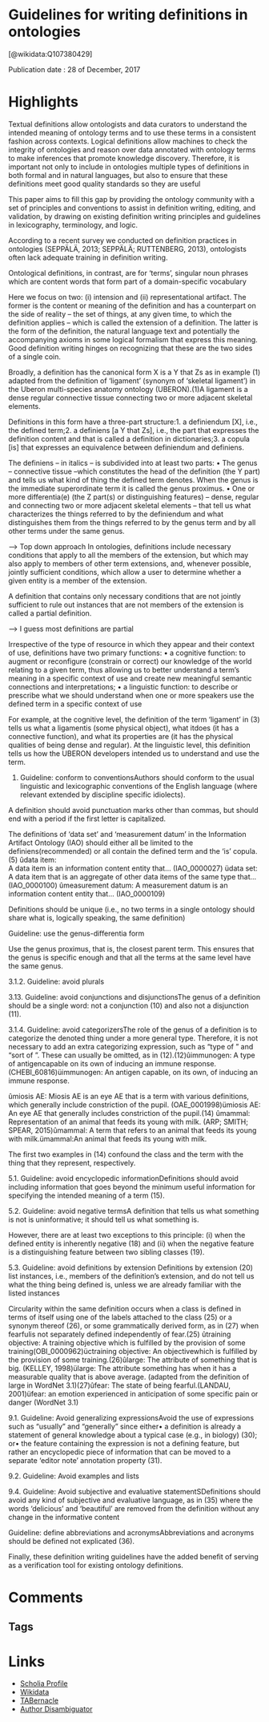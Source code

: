 
Guidelines for writing definitions in ontologies
================================================
  
  [@wikidata:Q107380429]  
  
Publication date : 28 of December, 2017  

# Highlights

Textual definitions allow ontologists and data curators to understand the intended meaning of ontology terms and to use these terms in a consistent fashion across contexts. Logical definitions allow machines to check the integrity of ontologies and reason over data annotated with ontology terms to make inferences that promote knowledge discovery. Therefore, it is important not only to include in ontologies multiple types of definitions in both formal and in natural languages, but also to ensure that these definitions meet good quality standards so they are useful

This paper aims to fill this gap by providing the ontology community with a set of principles and conventions to assist in definition writing, editing, and validation, by drawing on existing definition writing principles and guidelines in lexicography, terminology, and logic.

According  to  a  recent  survey  we  conducted  on  definition practices in ontologies (SEPPÄLÄ, 2013; SEPPÄLÄ;  RUTTENBERG,  2013),  ontologists  often    lack    adequate    training    in    definition    writing.  

Ontological definitions, in contrast, are for ‘terms’, singular noun phrases which are content words that form part of a domain-specific vocabulary 

Here  we  focus  on  two:  (i)  intension  and  (ii)  representational artifact. The former is the content or meaning of the definition and has a counterpart on  the  side  of  reality  –  the  set  of  things,  at  any  given time, to which the definition applies – which is  called  the  extension  of  a  definition.  The  latter  is  the form of the definition, the natural language text and potentially the accompanying axioms in some logical formalism that express this meaning. Good definition writing hinges on recognizing that these are the two sides of a single coin.

Broadly,  a  definition  has  the  canonical  form  X  is  a  Y  that  Zs  as  in  example  (1)  adapted  from  the  definition   of   ‘ligament’   (synonym   of   ‘skeletal   ligament’)  in  the  Uberon  multi-species  anatomy  ontology (UBERON).(1)A ligament  is  a  dense  regular  connective tissue connecting two or more adjacent skeletal elements.

Definitions in this form have a three-part structure:1. a definiendum [X], i.e., the defined term;2. a definiens [a  Y  that  Zs],  i.e.,  the  part  that  expresses  the  definition  content  and  that  is  called a definition in dictionaries;3. a copula [is]  that  expresses  an  equivalence  between definiendum and definiens.


The definiens  –  in  italics  –  is  subdivided  into  at  least two parts:
  • The genus – connective tissue –which constitutes the head of the definition (the Y part) and tells us what kind of thing the defined term denotes. When the genus is the immediate superordinate term it is called the genus proximus.
  • One  or  more  differentia(e)  (the  Z  part(s)  or distinguishing  features)  –  dense,  regular  and connecting  two  or  more  adjacent  skeletal  elements –  that  tell  us  what  characterizes  the  things  referred  to  by  the  definiendum  and  what   distinguishes   them   from   the   things   referred to by the genus term and by all other terms under the same genus.

--> Top down approach
In    ontologies,    definitions    include    necessary conditions that apply to all the members of  the  extension,  but  which  may  also  apply  to  members of other term extensions, and, whenever possible, jointly sufficient conditions, which allow a  user  to  determine  whether  a  given  entity  is  a  member of the extension.

A    definition    that    contains    only    necessary    conditions   that   are   not   jointly   sufficient   to   rule  out  instances  that  are  not  members  of  the  extension  is  called  a  partial  definition. 

--> I guess most definitions are partial

Irrespective  of  the  type  of  resource  in  which  they  appear  and  their  context  of  use,  definitions  have  two primary functions: 
• a cognitive  function:  to  augment  or  reconfigure  (constrain or correct) our knowledge of the world relating to a given term, thus allowing us to better understand a term’s meaning in a specific context of   use   and   create   new   meaningful   semantic   connections and interpretations; 
• a linguistic function: to describe or prescribe what we should understand when one or more speakers use the defined term in a specific context of use

For  example,  at  the  cognitive  level,  the  definition  of the term ‘ligament’ in (3) tells us what a ligamentis  (some  physical  object),  what  itdoes  (it  has  a  connective  function),  and  what  its  properties  are  (it  has the physical qualities of being dense and regular). At the linguistic level, this definition tells us how the UBERON developers intended us to understand and use the term.

1. Guideline: conform to conventionsAuthors should conform  to the usual  linguistic and   lexicographic   conventions  of  the   English  language (where relevant extended by discipline specific idiolects).

A definition should avoid punctuation marks other  than  commas,  but  should  end  with  a  period if the first letter is capitalized.

The  definitions of ‘data set’ and ‘measurement datum’ in  the  Information  Artifact  Ontology  (IAO)  should  either  all  be  limited  to  the  definiens(recommended) or all contain the defined term and the ‘is’ copula.(5) ûdata item:  
A data item is an information content entity that... (IAO_0000027)
üdata  set:  A  data  item  that  is  an  aggregate  of  other  data  items  of  the  same type that... (IAO_0000100)
ûmeasurement            datum: A measurement datum is an information content entity that... (IAO_0000109)

Definitions  should  be  unique  (i.e.,  no  two terms in a single ontology should share what is, logically speaking, the same definition)

Guideline: use the genus-differentia form

Use the genus proximus, that is, the closest parent term.  This  ensures  that  the  genus  is  specific  enough  and  that  all  the  terms  at  the  same  level  have the same genus.

3.1.2. Guideline: avoid plurals


3.13. Guideline:     avoid     conjunctions     and     disjunctionsThe genus of a definition should be a single word: not a conjunction (10) and also not a disjunction (11). 

3.1.4. Guideline: avoid categorizersThe role of the genus of a definition is to categorize the  denoted  thing  under  a  more  general  type.  Therefore,  it  is  not  necessary  to  add  an  extra  categorizing expression, such as “type of ” and “sort of ”. These can usually be omitted, as in (12).(12)ûimmunogen: A  type  of  antigencapable  on  its  own  of  inducing  an immune response. (CHEBI_60816)üimmunogen: An antigen capable, on its own, of inducing an immune response.


ûmiosis 
AE: Miosis AE is an eye AE that is  a  term  with  various  definitions, which generally include constriction of the pupil. (OAE_0001998)ümiosis  AE:  An eye AE that generally includes constriction of the pupil.(14)
ûmammal: Representation of an animal that feeds its young with milk. (ARP; SMITH; SPEAR, 2015)ûmammal: A term that refers to  an  animal that feeds its young with milk.ümammal:An  animal  that  feeds  its young with milk.

The  first  two  examples  in  (14)  confound  the  class  and  the  term  with  the  thing  that  they  represent, respectively.


5.1. Guideline: avoid encyclopedic informationDefinitions should avoid including information that    goes    beyond    the    minimum    useful    information    for    specifying    the    intended    meaning of a term (15).

5.2. Guideline: avoid negative termsA definition that tells us what something is not is uninformative; it should tell us what something is.

However,  there  are  at  least  two  exceptions to this principle: (i) when the defined entity  is  inherently  negative  (18)  and  (ii)  when  the  negative  feature  is  a  distinguishing  feature  between two sibling classes (19).

5.3. Guideline: avoid definitions by extension
Definitions  by  extension  (20)  list  instances,  i.e.,  members of the definition’s extension, and do not tell  us  what  the  thing  being  defined  is,  unless  we  are already familiar with the listed instances

Circularity within the same definition occurs when a  class  is  defined  in  terms  of  itself  using  one  of  the labels attached to the class (25) or a synonym thereof (26), or some grammatically derived form, as  in  (27)  when  fearfulis  not  separately  defined  independently of fear.(25) ûtraining   objective: A training objective  which  is  fulfilled  by the  provision  of  some  training(OBI_0000962)üctraining   objective:   An objectivewhich  is  fulfilled  by  the  provision  of  some training.(26)ûlarge: The attribute of something that is big. (KELLEY, 1998)ülarge: The  attribute  something has when it has a measurable quality that  is  above  average.   (adapted   from the definition of large in WordNet 3.1)(27)ûfear: The  state  of  being fearful.(LANDAU, 2001)üfear: an  emotion  experienced  in anticipation of some specific pain or danger (WordNet 3.1)

9.1. Guideline: Avoid generalizing expressionsAvoid  the  use  of  expressions  such  as  “usually”  and “generally” since either• a  definition  is  already  a  statement  of  general  knowledge about a typical case (e.g., in biology) (30); or• the  feature  containing  the  expression  is  not  a  defining  feature,  but  rather  an  encyclopedic  piece  of  information  that  can  be  moved  to  a  separate ‘editor note’ annotation property (31).


9.2. Guideline: Avoid examples and lists 

9.4. Guideline:  Avoid  subjective  and  evaluative  statementSDefinitions should avoid any kind of subjective and  evaluative  language,  as  in  (35)  where  the  words  ‘delicious’  and  ‘beautiful’  are  removed  from  the  definition  without  any  change  in  the  informative content

Guideline:      define      abbreviations      and      acronymsAbbreviations  and  acronyms  should  be  defined  not explicated (36).

Finally,  these  definition  writing  guidelines  have  the added benefit of serving as a verification tool for existing ontology definitions.
# Comments

## Tags

# Links
  
 * [Scholia Profile](https://scholia.toolforge.org/work/Q107380429)  
 * [Wikidata](https://www.wikidata.org/wiki/Q107380429)  
 * [TABernacle](https://tabernacle.toolforge.org/?#/tab/manual/Q107380429/P921%3BP4510)  
 * [Author Disambiguator](https://author-disambiguator.toolforge.org/work_item_oauth.php?id=Q107380429&batch_id=&match=1&author_list_id=&doit=Get+author+links+for+work)  
